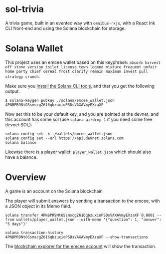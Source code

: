 # sol-trivia

A trivia game, built in an evented way with `omnibus-rxjs`, with a React Ink CLI front-end and using the Solana blockchain for storage.

# Solana Wallet

This project uses an emcee wallet based on this keyphrase: `absorb harvest off stone version toilet license town legend mixture frequent unfair home party chief cereal frost clarify remain maximum invest pull strategy crunch`.

Make sure you [install the Solana CLI tools](https://docs.solana.com/cli/install-solana-cli-tools), and that you get the following output.

```
$ solana-keygen pubkey ./solana/emcee_wallet.json
4PNBPR9NtGSsmscgZ616qbzuxioPSDsVAXAVmyEXzaXF
```

Now set this to be your default key, and you are pointed at the devnet, and this account has some sol (use `solana airdrop 1` if you need some free devnet SOL):

```
solana config set -k ./wallets/emcee_wallet.json
solana config set --url https://api.devnet.solana.com
solana balance
```

Likewise there is a player wallet: `player_wallet.json` which should also have a balance.

# Overview

A game is an account on the Solana blockchain

The player will submit answers by sending a transaction to the emcee, with a JSON object in its Memo field.

```
solana transfer 4PNBPR9NtGSsmscgZ616qbzuxioPSDsVAXAVmyEXzaXF 0.0001 --from wallets/player_wallet.json --with-memo '{"question": 1, "answer": "5 days"}'
```

```
solana transaction-history 4PNBPR9NtGSsmscgZ616qbzuxioPSDsVAXAVmyEXzaXF --show-transactions
```

The [blockchain explorer for the emcee account](https://explorer.solana.com/address/4PNBPR9NtGSsmscgZ616qbzuxioPSDsVAXAVmyEXzaXF?cluster=devnet) will show the transaction.
